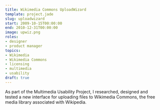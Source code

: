 ```yaml
---
title: Wikimedia Commons UploadWizard
template: project.jade
slug: uploadwizard
start: 2009-10-15T00:00:00
end: 2010-12-31T00:00:00
image: upwiz.png
roles:
- designer
- product manager
topics:
- Wikimedia
- Wikimedia Commons
- licensing
- multimedia
- usability
draft: true
---
```


As part of the Multimedia Usability Project, I researched, designed and tested a new interface for uploading files to Wikimedia Commons, the free media library associated with Wikipedia.
